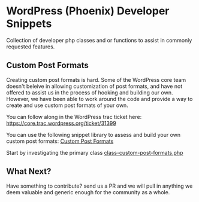 # WordPress (Phoenix) Developer Snippets

Collection of developer php classes and or functions to assist in commonly requested features.

## Custom Post Formats

Creating custom post formats is hard. Some of the WordPress core team doesn't beleive in allowing customization of post formats, and have not offered to assist us in the process of hooking and building our own. However, we have been able to work around the code and provide a way to create and use custom post formats of your own.

You can follow along in the WordPress trac ticket here: https://core.trac.wordpress.org/ticket/31399

You can use the following snippet library to assess and build your own custom post formats:
[Custom Post Formats](snippets/custom_post_formats/)

Start by investigating the primary class
[class-custom-post-formats.php](snippets/custom_post_formats/class-custom-post-formats.php)

## What Next?

Have something to contribute? send us a PR and we will pull in anything we deem valuable and generic enough for the community as a whole.
